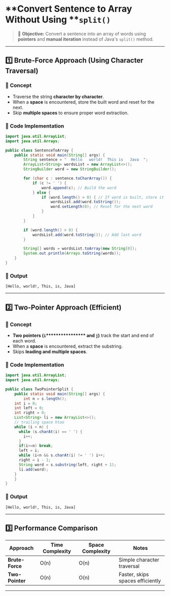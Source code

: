 # \*\*Convert Sentence to Array Without Using \*\***`split()`**

> 🔹 **Objective:** Convert a sentence into an array of words using **pointers** and **manual iteration** instead of Java's `split()` method.

---

## **1️⃣ Brute-Force Approach (Using Character Traversal)**

### 🔹 **Concept**

- Traverse the string **character by character**.
- When a **space** is encountered, store the built word and reset for the next.
- Skip **multiple spaces** to ensure proper word extraction.

### 🔹 **Code Implementation**

```java
import java.util.ArrayList;
import java.util.Arrays;

public class SentenceToArray {
    public static void main(String[] args) {
        String sentence = "  Hello   world!  This is   Java  ";
        ArrayList<String> wordsList = new ArrayList<>();
        StringBuilder word = new StringBuilder();

        for (char c : sentence.toCharArray()) {
            if (c != ' ') {
                word.append(c); // Build the word
            } else {
                if (word.length() > 0) { // If word is built, store it
                    wordsList.add(word.toString());
                    word.setLength(0); // Reset for the next word
                }
            }
        }

        if (word.length() > 0) {
            wordsList.add(word.toString()); // Add last word
        }

        String[] words = wordsList.toArray(new String[0]);
        System.out.println(Arrays.toString(words));
    }
}
```

### 🔹 **Output**

```
[Hello, world!, This, is, Java]
```

---

## **2️⃣ Two-Pointer Approach (Efficient)**

### 🔹 **Concept**

- **Two pointers (********`i`********\*\*\*\*\*\*\*\*\*\*\*\*\*\*\*\* and ************************`j`************************)** track the start and end of each word.
- When a **space** is encountered, extract the substring.
- Skips **leading and multiple spaces**.

### 🔹 **Code Implementation**

```java
import java.util.ArrayList;
import java.util.Arrays;

public class TwoPointerSplit {
    public static void main(String[] args) {
        int n = s.length();
    int i = 0;
    int left = 0;
    int right = 0;
    List<String> li = new ArrayList<>();
    // trailing space htao
    while (i < n) {
      while (s.charAt(i) == ' ') {
        i++;
      }
      if(i>=n) break;
      left = i;
      while (i<n && s.charAt(i) != ' ') i++;
      right = i - 1;
      String word = s.substring(left, right + 1);
      li.add(word);
    }
    }
}
```

### 🔹 **Output**

```
[Hello, world!, This, is, Java]
```

---

## **3️⃣ Performance Comparison**

| Approach        | Time Complexity | Space Complexity | Notes                            |
| --------------- | --------------- | ---------------- | -------------------------------- |
| **Brute-Force** | O(n)            | O(n)             | Simple character traversal       |
| **Two-Pointer** | O(n)            | O(n)             | Faster, skips spaces efficiently |

---
